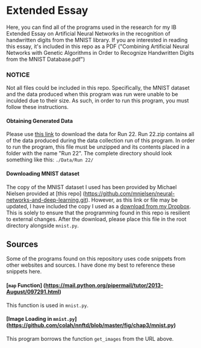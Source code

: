 # Extended Essay
Here, you can find all of the programs used in the research for my IB Extended Essay on Artificial Neural Networks in the recognition of handwritten digits from the MNIST library.  If you are interested in reading this essay, it's included in this repo as a PDF ("Combining Artificial Neural Networks with Genetic Algorithms in Order to Recognize Handwritten Digits from the MNIST Database.pdf")


### NOTICE
Not all files could be included in this repo.  Specifically, the MNIST dataset and the data produced when this program was run were unable to be inculded due to their size.  As such, in order to run this program, you must follow these instructions.

#### Obtaining Generated Data
Please use [this link](https://dl.dropboxusercontent.com/u/93182171/Extended%20Essay/Run%2022.zip) to download the data for Run 22.  Run 22.zip contains all of the data produced during the data collection run of this program.  In order to run the program, this file must be unzipped and its contents placed in a folder with the name "Run 22".  The complete directory should look something like this: `./Data/Run 22/`


#### Downloading MNIST dataset
The copy of the MNIST dataset I used has been provided by Michael Nielsen provided at [this repo] (https://github.com/mnielsen/neural-networks-and-deep-learning.git).  However, as this link or file may be updated, I have included the copy I used as a [download from my Dropbox](https://dl.dropboxusercontent.com/u/93182171/Extended%20Essay/mnist.pkl).  This is solely to ensure that the programming found in this repo is resilient to external changes.  After the download, please place this file in the root directory alongside `mnist.py`.

## Sources
Some of the programs found on this repository uses code snippets from other websites and sources.  I have done my best to reference these snippets here.

#### [`map` Function] (https://mail.python.org/pipermail/tutor/2013-August/097291.html)
This function is used in `mnist.py`.

#### [Image Loading in `mnist.py`] (https://github.com/colah/nnftd/blob/master/fig/chap3/mnist.py)
This program borrows the function `get_images` from the URL above.
